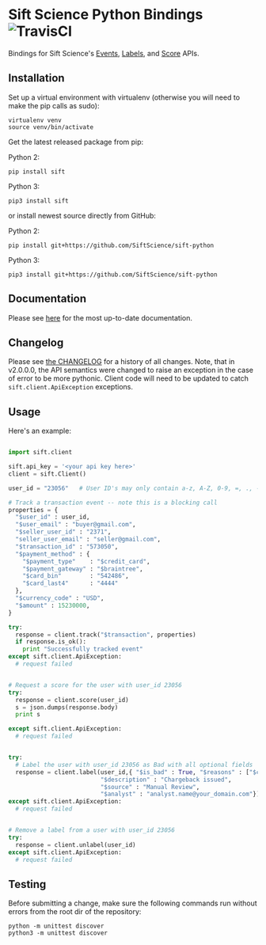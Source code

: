 # Sift Science Python Bindings ![TravisCI](https://travis-ci.org/SiftScience/sift-python.png?branch=master)

Bindings for Sift Science's [Events](https://siftscience.com/resources/references/events-api.html), [Labels](https://siftscience.com/resources/references/labels-api.html), and [Score](https://siftscience.com/resources/references/score-api.html) APIs.

## Installation

Set up a virtual environment with virtualenv (otherwise you will need to
make the pip calls as sudo):

    virtualenv venv
    source venv/bin/activate

Get the latest released package from pip:

Python 2:

    pip install sift

Python 3:

    pip3 install sift

or install newest source directly from GitHub:

Python 2:

    pip install git+https://github.com/SiftScience/sift-python

Python 3:

    pip3 install git+https://github.com/SiftScience/sift-python


## Documentation

Please see [here](https://siftscience.com/docs/api/python) for the most up-to-date documentation.

## Changelog

Please see [the CHANGELOG](https://github.com/SiftScience/sift-python/blob/master/CHANGES.md) for a history of all changes. Note, that in v2.0.0.0, the API semantics were changed to raise an exception in the case of error to be more pythonic. Client code will need to be updated to catch `sift.client.ApiException` exceptions.

## Usage

Here's an example:

```python

import sift.client

sift.api_key = '<your api key here>'
client = sift.Client()

user_id = "23056"   # User ID's may only contain a-z, A-Z, 0-9, =, ., -, _, +, @, :, &, ^, %, !, $

# Track a transaction event -- note this is a blocking call
properties = {
  "$user_id" : user_id, 
  "$user_email" : "buyer@gmail.com", 
  "$seller_user_id" : "2371", 
  "seller_user_email" : "seller@gmail.com", 
  "$transaction_id" : "573050", 
  "$payment_method" : {
    "$payment_type"    : "$credit_card",
    "$payment_gateway" : "$braintree",
    "$card_bin"        : "542486",
    "$card_last4"      : "4444"             
  }, 
  "$currency_code" : "USD",
  "$amount" : 15230000,
}

try:
  response = client.track("$transaction", properties)
  if response.is_ok():
    print "Successfully tracked event"
except sift.client.ApiException:
  # request failed


# Request a score for the user with user_id 23056
try:
  response = client.score(user_id)
  s = json.dumps(response.body)
  print s

except sift.client.ApiException:
  # request failed


try:
  # Label the user with user_id 23056 as Bad with all optional fields
  response = client.label(user_id,{ "$is_bad" : True, "$reasons" : ["$chargeback", ],
                          "$description" : "Chargeback issued",
                          "$source" : "Manual Review",
                          "$analyst" : "analyst.name@your_domain.com"})
except sift.client.ApiException:
  # request failed


# Remove a label from a user with user_id 23056
try:
  response = client.unlabel(user_id)
except sift.client.ApiException:
  # request failed

```

## Testing

Before submitting a change, make sure the following commands run without
errors from the root dir of the repository:

    python -m unittest discover
    python3 -m unittest discover
